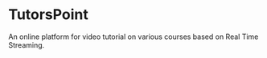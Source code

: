 # TutorsPoint
An online platform for video tutorial on various courses based on Real Time Streaming.
